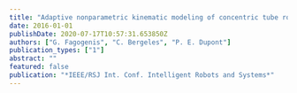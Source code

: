 ```yaml
---
title: "Adaptive nonparametric kinematic modeling of concentric tube robots"
date: 2016-01-01
publishDate: 2020-07-17T10:57:31.653850Z
authors: ["G. Fagogenis", "C. Bergeles", "P. E. Dupont"]
publication_types: ["1"]
abstract: ""
featured: false
publication: "*IEEE/RSJ Int. Conf. Intelligent Robots and Systems*"
---
```



